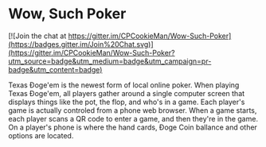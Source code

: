 # Wow, Such Poker

[![Join the chat at https://gitter.im/CPCookieMan/Wow-Such-Poker](https://badges.gitter.im/Join%20Chat.svg)](https://gitter.im/CPCookieMan/Wow-Such-Poker?utm_source=badge&utm_medium=badge&utm_campaign=pr-badge&utm_content=badge)

Texas Ðoge'em is the newest form of local online poker. When playing Texas Ðoge'em, all players gather around a single computer screen that displays things like the pot, the flop, and who's in a game. Each player's game is actually controled from a phone web browser. When a game starts, each player scans a QR code to enter a game, and then they're in the game. On a player's phone is where the hand cards, Ðoge Coin ballance and other options are located. 
